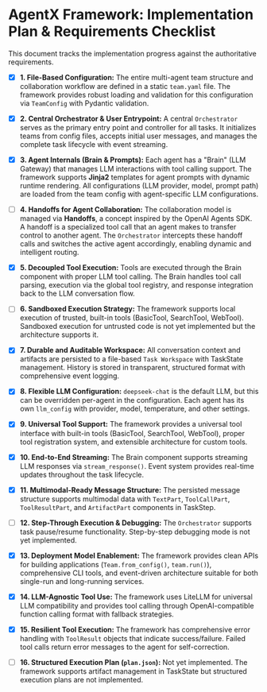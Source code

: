 # AgentX Framework: Implementation Plan & Requirements Checklist

This document tracks the implementation progress against the authoritative requirements.

- [x] **1. File-Based Configuration:** The entire multi-agent team structure and collaboration workflow are defined in a static `team.yaml` file. The framework provides robust loading and validation for this configuration via `TeamConfig` with Pydantic validation.

- [x] **2. Central Orchestrator & User Entrypoint:** A central `Orchestrator` serves as the primary entry point and controller for all tasks. It initializes teams from config files, accepts initial user messages, and manages the complete task lifecycle with event streaming.

- [x] **3. Agent Internals (Brain & Prompts):** Each agent has a "Brain" (LLM Gateway) that manages LLM interactions with tool calling support. The framework supports **Jinja2** templates for agent prompts with dynamic runtime rendering. All configurations (LLM provider, model, prompt path) are loaded from the team config with agent-specific LLM configurations.

- [ ] **4. Handoffs for Agent Collaboration:** The collaboration model is managed via **Handoffs**, a concept inspired by the OpenAI Agents SDK. A handoff is a specialized tool call that an agent makes to transfer control to another agent. The `Orchestrator` intercepts these handoff calls and switches the active agent accordingly, enabling dynamic and intelligent routing.

- [x] **5. Decoupled Tool Execution:** Tools are executed through the Brain component with proper LLM tool calling. The Brain handles tool call parsing, execution via the global tool registry, and response integration back to the LLM conversation flow.

- [ ] **6. Sandboxed Execution Strategy:** The framework supports local execution of trusted, built-in tools (BasicTool, SearchTool, WebTool). Sandboxed execution for untrusted code is not yet implemented but the architecture supports it.

- [x] **7. Durable and Auditable Workspace:** All conversation context and artifacts are persisted to a file-based `Task Workspace` with TaskState management. History is stored in transparent, structured format with comprehensive event logging.

- [x] **8. Flexible LLM Configuration:** `deepseek-chat` is the default LLM, but this can be overridden per-agent in the configuration. Each agent has its own `llm_config` with provider, model, temperature, and other settings.

- [x] **9. Universal Tool Support:** The framework provides a universal tool interface with built-in tools (BasicTool, SearchTool, WebTool), proper tool registration system, and extensible architecture for custom tools.

- [x] **10. End-to-End Streaming:** The Brain component supports streaming LLM responses via `stream_response()`. Event system provides real-time updates throughout the task lifecycle.

- [x] **11. Multimodal-Ready Message Structure:** The persisted message structure supports multimodal data with `TextPart`, `ToolCallPart`, `ToolResultPart`, and `ArtifactPart` components in TaskStep.

- [ ] **12. Step-Through Execution & Debugging:** The `Orchestrator` supports task pause/resume functionality. Step-by-step debugging mode is not yet implemented.

- [x] **13. Deployment Model Enablement:** The framework provides clean APIs for building applications (`Team.from_config()`, `team.run()`), comprehensive CLI tools, and event-driven architecture suitable for both single-run and long-running services.

- [x] **14. LLM-Agnostic Tool Use:** The framework uses LiteLLM for universal LLM compatibility and provides tool calling through OpenAI-compatible function calling format with fallback strategies.

- [x] **15. Resilient Tool Execution:** The framework has comprehensive error handling with `ToolResult` objects that indicate success/failure. Failed tool calls return error messages to the agent for self-correction.

- [ ] **16. Structured Execution Plan (`plan.json`):** Not yet implemented. The framework supports artifact management in TaskState but structured execution plans are not implemented.
